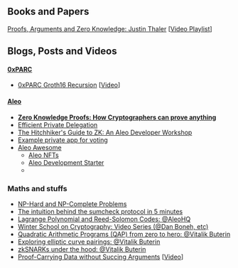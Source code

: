 ## Books and Papers

[Proofs, Arguments and Zero Knowledge: Justin Thaler](https://people.cs.georgetown.edu/jthaler/ProofsArgsAndZK.html) [[Video Playlist](https://www.youtube.com/watch?v=esBIB_ZaFVg&list=PLj80z0cJm8QEmZkGgSOLpr_8B08SCWVQ7)]


## Blogs, Posts and Videos

#### [0xPARC](https://0xparc.org)
* [0xPARC Groth16 Recursion](https://0xparc.org/blog/groth16-recursion) 
[[Video](https://www.youtube.com/watch?v=JgJPKwOEWSU)]


#### [Aleo](https://www.aleo.org)
* [**Zero Knowledge Proofs: How Cryptographers can prove anything**](https://www.youtube.com/watch?v=55t-UANj7k4)
* [Efficient Private Delegation](https://www.youtube.com/watch?v=pBGejTXkxLk)
* [The Hitchhiker's Guide to ZK: An Aleo Developer Workshop](https://www.youtube.com/watch?v=fjfj5kFcQe4)
* [Example private app for voting](https://github.com/zkprivacy/aleo-vote.git)
* [Aleo Awesome](https://github.com/howardwu/awesome-aleo)
  * [Aleo NFTs](https://github.com/demox-labs/aleo-nft)
  * [Aleo Development Starter](https://www.entropy1729.com/aleo-development-starter-pack/)
  * 


### Maths and stuffs
* [NP-Hard and NP-Complete Problems](https://www.youtube.com/watch?v=e2cF8a5aAhE)
* [The intuition behind the sumcheck protocol in 5 minutes](https://www.youtube.com/watch?v=XV62OB022tU)
* [Lagrange Polynomial and Reed-Solomon Codes: @AleoHQ](https://www.youtube.com/watch?v=1pQJkt7-R4Q)
* [Winter School on Cryptography: Video Series (@Dan Boneh, etc)](https://www.youtube.com/watch?v=rqUxOKmzNVw&list=PL8Vt-7cSFnw2V2Wpf4MpwtSJvLvZo1ADB)
* [Quadratic Arithmetic Programs (QAP) from zero to hero: @Vitalik Buterin](https://medium.com/@VitalikButerin/quadratic-arithmetic-programs-from-zero-to-hero-f6d558cea649)
* [Exploring elliptic curve pairings: @Vitalik Buterin](https://medium.com/@VitalikButerin/exploring-elliptic-curve-pairings-c73c1864e627)
* [zkSNARKs under the hood: @Vitalik Buterin](https://medium.com/@VitalikButerin/zk-snarks-under-the-hood-b33151a013f6)
* [Proof-Carrying Data without Succing Arguments](https://eprint.iacr.org/2020/1618.pdf) [[Video](https://www.youtube.com/watch?v=hdmR4wSwryQ)]